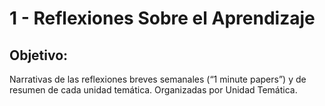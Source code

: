 # 1 - Reflexiones Sobre el Aprendizaje

## Objetivo:
Narrativas de las reflexiones breves semanales (“1 minute papers”) y de resumen de cada unidad temática. Organizadas por Unidad Temática.